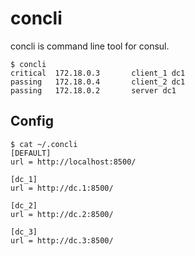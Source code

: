 # concli

concli is command line tool for consul.

```
$ concli
critical  172.18.0.3       client_1 dc1
passing   172.18.0.4       client_2 dc1
passing   172.18.0.2       server dc1
```

## Config

```
$ cat ~/.concli
[DEFAULT]
url = http://localhost:8500/

[dc_1]
url = http://dc.1:8500/

[dc_2]
url = http://dc.2:8500/

[dc_3]
url = http://dc.3:8500/
```
